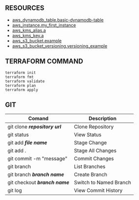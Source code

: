## RESOURCES

+ [aws_dynamodb_table.basic-dynamodb-table](https://registry.terraform.io/providers/hashicorp/aws/latest/docs/resources/dynamodb_table)
+ [aws_instance.my_first_instance](https://registry.terraform.io/providers/hashicorp/aws/latest/docs/resources/instance)
+ [aws_kms_alias.a](https://registry.terraform.io/providers/hashicorp/aws/latest/docs/resources/kms_alias)
+ [aws_kms_key.a](https://registry.terraform.io/providers/hashicorp/aws/latest/docs/resources/kms_key)
+ [aws_s3_bucket.example](https://registry.terraform.io/providers/hashicorp/aws/latest/docs/resources/s3_bucket)
+ [aws_s3_bucket_versioning.versioning_example](https://registry.terraform.io/providers/hashicorp/aws/latest/docs/resources/s3_bucket_versioning)

## TERRAFORM COMMAND
```
terraform init
terraform fmt
terraform validate
terraform plan
terraform apply
```

## GIT

| Comand | Description |
|------|-------------|
| git clone ***repository url*** | Clone Repository |
| git status | View Status |
| git add ***file name*** | Stage Change |
| git add . | Stage All Changes |
| git commit -m "message" | Commit Changes |
| git branch | List Branches |
| git branch ***branch name*** | Create Branch |
| git checkout ***branch name*** | Switch to Named Branch |
| git log | View Commit History |

